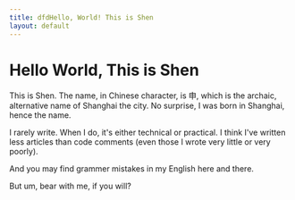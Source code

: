```yaml
---
title: dfdHello, World! This is Shen
layout: default
---
```


# Hello World, This is Shen

This is Shen. The name, in Chinese character, is 申, which is the archaic, alternative name of Shanghai the city. No surprise, I was born in Shanghai, hence the name. 

I rarely write. When I do, it's either technical or practical. I think I've written less articles than code comments (even those I wrote very little or very poorly). 

And you may find grammer mistakes in my English here and there.

But um, bear with me, if you will?


